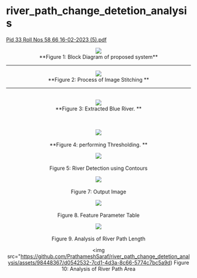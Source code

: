 # river_path_change_detetion_analysis

[Pid 33 Roll Nos 58 66 16-02-2023 (5).pdf](https://github.com/PrathameshSaraf/river_path_change_detetion_analysis/files/11469856/Pid.33.Roll.Nos.58.66.16-02-2023.5.pdf)
<div align="center">
   <img src="https://github.com/PrathameshSaraf/river_path_change_detetion_analysis/assets/98448367/dd709f9a-11b5-4625-ad4e-7f88f3cbe1db"><br>
    **Figure 1: Block Diagram of proposed system**
   
<hr>
<img src="https://github.com/PrathameshSaraf/river_path_change_detetion_analysis/assets/98448367/1dad5d62-56b0-4af8-9c2a-378ecce81bd1"><br>
 **Figure 2: Process of Image Stitching **
<br><hr><br>
<img src="https://github.com/PrathameshSaraf/river_path_change_detetion_analysis/assets/98448367/e3581b3f-c856-4eeb-ac8e-983e35bd61bb"><br>
 **Figure 3: Extracted Blue River. **
<br><br><br>

<img src="https://github.com/PrathameshSaraf/river_path_change_detetion_analysis/assets/98448367/e293cb84-ddb2-44da-ac4b-d46adff8360d"><br><br>
 **Figure 4: performing Thresholding. **


<img src="https://github.com/PrathameshSaraf/river_path_change_detetion_analysis/assets/98448367/47e7ee4d-0426-4086-b818-1161725cbef8"><br><br>
Figure 5: River Detection using Contours

<img src="https://github.com/PrathameshSaraf/river_path_change_detetion_analysis/assets/98448367/78c41989-2afb-46d9-83a6-f3ea0cc357c3"><br><br>
Figure 7: Output Image

<img src="https://github.com/PrathameshSaraf/river_path_change_detetion_analysis/assets/98448367/431b1c67-bcab-47f7-845d-c45bcadc6ba3"><br><br>
Figure 8. Feature Parameter Table 



<img src="https://github.com/PrathameshSaraf/river_path_change_detetion_analysis/assets/98448367/e3cc9154-7bf1-4a78-a26f-602e72b3e46f"><br><br>
Figure 9. Analysis of River Path Length


<img src="https://github.com/PrathameshSaraf/river_path_change_detetion_analysis/assets/98448367/d0542532-7cd1-4d3a-8c66-5774c7bc5a9d)
Figure 10: Analysis of River Path Area
</div>
